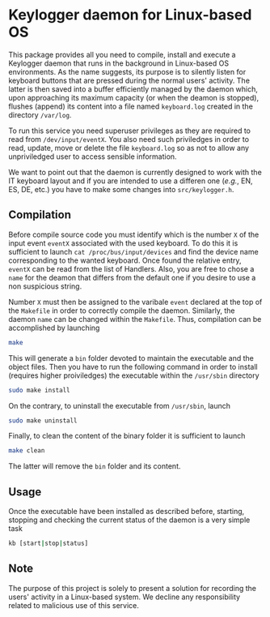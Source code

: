 # Keylogger daemon for Linux-based OS

This package provides all you need to compile, install and execute a Keylogger daemon that runs in the background in Linux-based OS environments. As the name suggests, its purpose is to silently listen for keyboard buttons that are pressed during the normal users' activity. The latter is then saved into a buffer efficiently managed by the daemon which, upon approaching its maximum capacity (or when the deamon is stopped), flushes (append) its content into a file named `keyboard.log` created in the directory `/var/log`.

To run this service you need superuser privileges as they are required to read from `/dev/input/eventX`. You also need such priviledges in order to read, update, move or delete the file `keyboard.log` so as not to allow any unpriviledged user to access sensible information.

We want to point out that the daemon is currently designed to work with the IT keyboard layout and if you are intended to use a differen one (*e.g.*, EN, ES, DE, etc.) you have to make some changes into `src/keylogger.h`.

## Compilation

Before compile source code you must identify which is the number `X` of the input event `eventX` associated with the used keyboard. To do this it is sufficient to launch `cat /proc/bus/input/devices` and find the device name corresponding to the wanted keyboard. Once found the relative entry, `eventX` can be read from the list of Handlers. Also, you are free to chose a `name` for the deamon that differs from the default one if you desire to use a non suspicious string.

Number `X` must then be assigned to the varibale `event` declared at the top of the `Makefile` in order to correctly compile the daemon. Similarly, the daemon `name` can be changed within the `Makefile`. Thus, compilation can be accomplished by launching

```sh
make
```

This will generate a `bin` folder devoted to maintain the executable and the object files. Then you have to run the following command in order to install (requires higher proiviledges) the executable within the `/usr/sbin` directory

```sh
sudo make install
```

On the contrary, to uninstall the executable from `/usr/sbin`, launch

```sh
sudo make uninstall
```

Finally, to clean the content of the binary folder it is sufficient to launch

```sh
make clean
```

The latter will remove the `bin` folder and its content.

## Usage

Once the executable have been installed as described before, starting, stopping and checking the current status of the daemon is a very simple task

```sh
kb [start|stop|status]
```

## Note

The purpose of this project is solely to present a solution for recording the users' activity in a Linux-based system. We decline any responsibility related to malicious use of this service.
